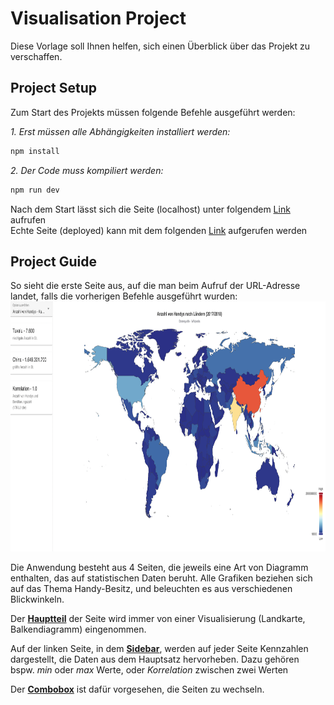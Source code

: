 # Visualisation Project

Diese Vorlage soll Ihnen helfen, sich einen Überblick über das Projekt zu verschaffen.

## Project Setup
Zum Start des Projekts müssen folgende Befehle ausgeführt werden:

_1. Erst müssen alle Abhängigkeiten installiert werden:_
```sh
npm install
```

_2. Der Code muss kompiliert werden:_

```sh
npm run dev
```

Nach dem Start lässt sich die Seite (localhost) unter folgendem [Link](http://localhost:5173/visualisation-project/) aufrufen \
Echte Seite (deployed) kann mit dem folgenden [Link](https://evr1k01.github.io/visualisation-project/) aufgerufen werden

## Project Guide
So sieht die erste Seite aus, auf die man beim Aufruf der URL-Adresse landet, falls die vorherigen Befehle ausgeführt wurden: \
<img alt="Initial Page" height="400" src="./src/assets/images/InitialPage.png" width="775"/>

Die Anwendung besteht aus 4 Seiten, die jeweils eine Art von Diagramm enthalten,
das auf statistischen Daten beruht. Alle Grafiken beziehen sich auf das Thema Handy-Besitz, und beleuchten es aus verschiedenen Blickwinkeln.

Der **[Hauptteil](./src/assets/images/MainPart.png)** der Seite wird immer von einer Visualisierung (Landkarte, Balkendiagramm) eingenommen.

Auf der linken Seite, in dem **[Sidebar](./src/assets/images/Sidebar.png)**, werden auf jeder Seite Kennzahlen dargestellt, die Daten aus dem Hauptsatz hervorheben. Dazu gehören bspw. _min_ oder _max_ Werte, oder _Korrelation_ zwischen zwei Werten

Der **[Combobox](./src/assets/images/Combobox.png)** ist dafür vorgesehen, die Seiten zu wechseln.




